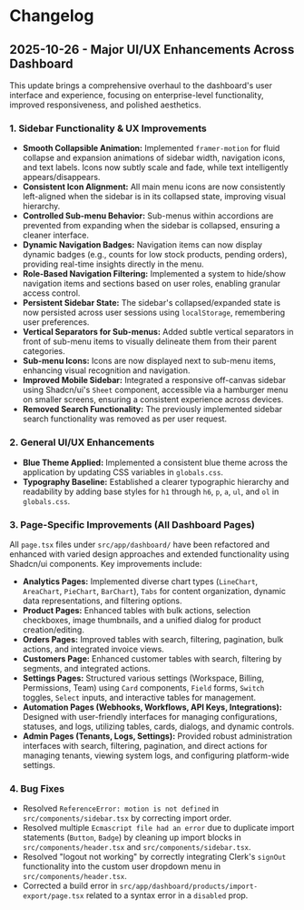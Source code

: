 # Changelog

## 2025-10-26 - Major UI/UX Enhancements Across Dashboard

This update brings a comprehensive overhaul to the dashboard's user interface and experience, focusing on enterprise-level functionality, improved responsiveness, and polished aesthetics.

### 1. Sidebar Functionality & UX Improvements
*   **Smooth Collapsible Animation:** Implemented `framer-motion` for fluid collapse and expansion animations of sidebar width, navigation icons, and text labels. Icons now subtly scale and fade, while text intelligently appears/disappears.
*   **Consistent Icon Alignment:** All main menu icons are now consistently left-aligned when the sidebar is in its collapsed state, improving visual hierarchy.
*   **Controlled Sub-menu Behavior:** Sub-menus within accordions are prevented from expanding when the sidebar is collapsed, ensuring a cleaner interface.
*   **Dynamic Navigation Badges:** Navigation items can now display dynamic badges (e.g., counts for low stock products, pending orders), providing real-time insights directly in the menu.
*   **Role-Based Navigation Filtering:** Implemented a system to hide/show navigation items and sections based on user roles, enabling granular access control.
*   **Persistent Sidebar State:** The sidebar's collapsed/expanded state is now persisted across user sessions using `localStorage`, remembering user preferences.
*   **Vertical Separators for Sub-menus:** Added subtle vertical separators in front of sub-menu items to visually delineate them from their parent categories.
*   **Sub-menu Icons:** Icons are now displayed next to sub-menu items, enhancing visual recognition and navigation.
*   **Improved Mobile Sidebar:** Integrated a responsive off-canvas sidebar using Shadcn/ui's `Sheet` component, accessible via a hamburger menu on smaller screens, ensuring a consistent experience across devices.
*   **Removed Search Functionality:** The previously implemented sidebar search functionality was removed as per user request.

### 2. General UI/UX Enhancements
*   **Blue Theme Applied:** Implemented a consistent blue theme across the application by updating CSS variables in `globals.css`.
*   **Typography Baseline:** Established a clearer typographic hierarchy and readability by adding base styles for `h1` through `h6`, `p`, `a`, `ul`, and `ol` in `globals.css`.

### 3. Page-Specific Improvements (All Dashboard Pages)
All `page.tsx` files under `src/app/dashboard/` have been refactored and enhanced with varied design approaches and extended functionality using Shadcn/ui components. Key improvements include:
*   **Analytics Pages:** Implemented diverse chart types (`LineChart`, `AreaChart`, `PieChart`, `BarChart`), `Tabs` for content organization, dynamic data representations, and filtering options.
*   **Product Pages:** Enhanced tables with bulk actions, selection checkboxes, image thumbnails, and a unified dialog for product creation/editing.
*   **Orders Pages:** Improved tables with search, filtering, pagination, bulk actions, and integrated invoice views.
*   **Customers Page:** Enhanced customer tables with search, filtering by segments, and integrated actions.
*   **Settings Pages:** Structured various settings (Workspace, Billing, Permissions, Team) using `Card` components, `Field` forms, `Switch` toggles, `Select` inputs, and interactive tables for management.
*   **Automation Pages (Webhooks, Workflows, API Keys, Integrations):** Designed with user-friendly interfaces for managing configurations, statuses, and logs, utilizing tables, cards, dialogs, and dynamic controls.
*   **Admin Pages (Tenants, Logs, Settings):** Provided robust administration interfaces with search, filtering, pagination, and direct actions for managing tenants, viewing system logs, and configuring platform-wide settings.

### 4. Bug Fixes
*   Resolved `ReferenceError: motion is not defined` in `src/components/sidebar.tsx` by correcting import order.
*   Resolved multiple `Ecmascript file had an error` due to duplicate import statements (`Button`, `Badge`) by cleaning up import blocks in `src/components/header.tsx` and `src/components/sidebar.tsx`.
*   Resolved "logout not working" by correctly integrating Clerk's `signOut` functionality into the custom user dropdown menu in `src/components/header.tsx`.
*   Corrected a build error in `src/app/dashboard/products/import-export/page.tsx` related to a syntax error in a `disabled` prop.

